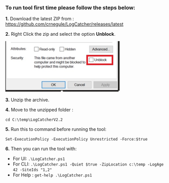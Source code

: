 ### To run tool first time please follow the steps below: 

__1.__ Download the latest ZIP from  : https://github.com/crnegule/LogCatcher/releases/latest

__2.__ Right Click the zip and select the option __Unblock__.

 ![Image of Unblock](/images/Unblock.jpg)

__3.__ Unzip the archive. 

__4.__ Move to the unzipped folder :
``` 
cd C:\temp\LogCatcherV2.2
``` 

__5.__ Run this to command before running the tool:
``` 
Set-ExecutionPolicy -ExecutionPolicy Unrestricted -Force:$true
``` 
__6.__ Then you can run the tool with:

*  For UI: `.\LogCatcher.ps1`
*  For CLI: 
        `.\LogCatcher.ps1 -Quiet $true -ZipLocation c:\temp -LogAge 42 -SiteIds "1,2"`
* For Help :
        `get-help .\LogCatcher.ps1`
 
